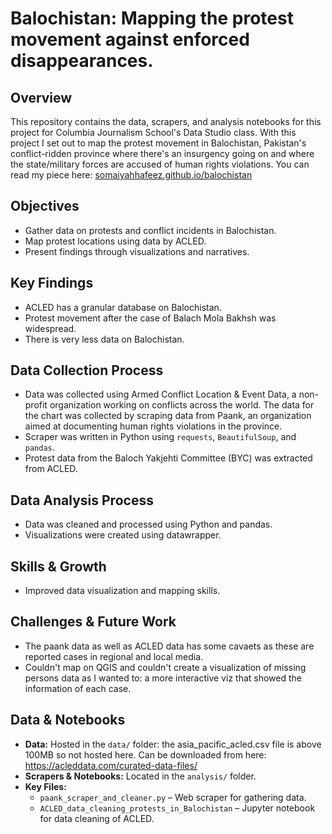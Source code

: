 # Balochistan: Mapping the protest movement against enforced disappearances. 

## Overview
This repository contains the data, scrapers, and analysis notebooks for this project for Columbia Journalism School's Data Studio class. 
With this project I set out to map the protest movement in Balochistan, Pakistan's conflict-ridden province where there's an insurgency going on and where the state/military forces are accused of human rights violations. 
You can read my piece here: [somaiyahhafeez.github.io/balochistan](https://somaiyahhafeez.github.io/balochistan)
## Objectives
- Gather data on protests and conflict incidents in Balochistan.
- Map protest locations using data by ACLED.
- Present findings through visualizations and narratives.

## Key Findings
- ACLED has a granular database on Balochistan.
- Protest movement after the case of Balach Mola Bakhsh was widespread.
- There is very less data on Balochistan.
## Data Collection Process
- Data was collected using Armed Conflict Location & Event Data, a non-profit organization working on conflicts across the world. The data for the chart was collected by scraping data from Paank, an organization aimed at documenting human rights violations in the province.
- Scraper was written in Python using `requests`, `BeautifulSoup`, and `pandas`.
- Protest data from the Baloch Yakjehti Committee (BYC) was extracted from ACLED.

## Data Analysis Process
- Data was cleaned and processed using Python and pandas.
- Visualizations were created using datawrapper.

## Skills & Growth
- Improved data visualization and mapping skills.

## Challenges & Future Work
- The paank data as well as ACLED data has some cavaets as these are reported cases in regional and local media. 
- Couldn't map on QGIS and couldn't create a visualization of missing persons data as I wanted to: a more interactive viz that showed the information of each case.


## Data & Notebooks
- **Data:** Hosted in the `data/` folder: the asia_pacific_acled.csv file is above 100MB so not hosted here. Can be downloaded from here: https://acleddata.com/curated-data-files/
- **Scrapers & Notebooks:** Located in the `analysis/` folder.
- **Key Files:**
  - `paank_scraper_and_cleaner.py` – Web scraper for gathering data.
  - `ACLED_data_cleaning_protests_in_Balochistan` – Jupyter notebook for data cleaning of ACLED.


